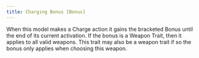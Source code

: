 ```yaml
---
title: Charging Bonus [Bonus]
---
```

When this model makes a Charge action it gains the bracketed Bonus until the end of its current activation.
If the bonus is a Weapon Trait, then it applies to all valid weapons.
This trait may also be a weapon trait if so the bonus only applies when choosing this weapon.
